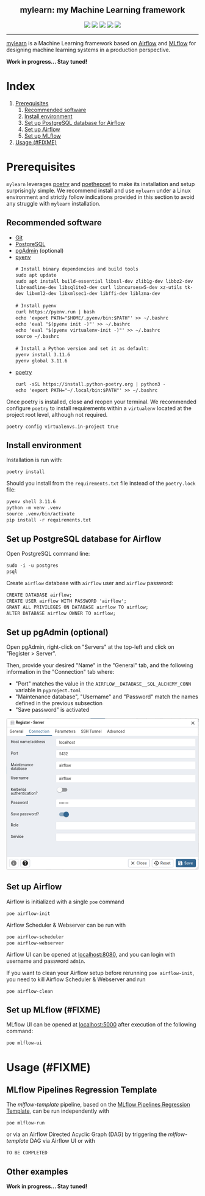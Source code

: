 <h2 align="center">mylearn: my Machine Learning framework</h2>

<p align="center">
<a href="https://pypi.org/project/mylearn"><img src="https://img.shields.io/pypi/v/mylearn.svg"></a>
<a href="https://pypi.org/project/mylearn"><img src="https://img.shields.io/pypi/pyversions/mylearn.svg"></a>
<a href="https://github.com/MichaelKarpe/mylearn/blob/main/LICENSE"><img src="https://img.shields.io/pypi/l/mylearn.svg"></a>
<a href="https://github.com/MichaelKarpe/mylearn/actions"><img src="https://github.com/MichaelKarpe/mylearn/workflows/ci/badge.svg"></a>
<a href="https://github.com/psf/black"><img src="https://img.shields.io/badge/code%20style-black-000000.svg"></a>
</p>

___

[mylearn](https://github.com/MichaelKarpe/mylearn) is a Machine Learning framework based on
[Airflow](https://github.com/apache/airflow) and [MLflow](https://github.com/mlflow/mlflow) for designing machine
learning systems in a production perspective.

**Work in progress... Stay tuned!**

# Index

1. [Prerequisites](#prerequisites)
   1. [Recommended software](#recommended-software)
   2. [Install environment](#install-environment)
   3. [Set up PostgreSQL database for Airflow](#set-up-postgresql-database-for-airflow)
   4. [Set up Airflow](#set-up-airflow)
   5. [Set up MLflow](#set-up-mlflow)
2. [Usage (#FIXME)](#usage-fixme)

# Prerequisites

`mylearn` leverages [poetry](https://github.com/python-poetry/poetry) and [poethepoet](https://github.com/nat-n/poethepoet)
to make its installation and setup surprisingly simple. We recommend install and use `mylearn` under a Linux environment
and strictly follow indications provided in this section to avoid any struggle with `mylearn` installation.

## Recommended software

- [Git](https://git-scm.com/downloads)
- [PostgreSQL](https://www.postgresql.org/download/)
- [pgAdmin](https://www.pgadmin.org/download/) (optional)
- [pyenv](https://github.com/pyenv/pyenv/wiki#suggested-build-environment)
    ```
    # Install binary dependencies and build tools
    sudo apt update
    sudo apt install build-essential libssl-dev zlib1g-dev libbz2-dev libreadline-dev libsqlite3-dev curl libncursesw5-dev xz-utils tk-dev libxml2-dev libxmlsec1-dev libffi-dev liblzma-dev

    # Install pyenv
    curl https://pyenv.run | bash
    echo 'export PATH="$HOME/.pyenv/bin:$PATH"' >> ~/.bashrc
    echo 'eval "$(pyenv init -)"' >> ~/.bashrc
    echo 'eval "$(pyenv virtualenv-init -)"' >> ~/.bashrc
    source ~/.bashrc
    
    # Install a Python version and set it as default:
    pyenv install 3.11.6
    pyenv global 3.11.6
    ```
- [poetry](https://python-poetry.org/docs/#installing-with-the-official-installer)
    ```
    curl -sSL https://install.python-poetry.org | python3 -
    echo 'export PATH="~/.local/bin:$PATH"' >> ~/.bashrc
    ```

Once poetry is installed, close and reopen your terminal. We recommended configure `poetry` to install requirements within a `virtualenv` located at the project root level, although not required.
```commandline
poetry config virtualenvs.in-project true
```

## Install environment

Installation is run with:
```commandline
poetry install
```

Should you install from the `requirements.txt` file instead of the `poetry.lock` file:
```commandline
pyenv shell 3.11.6
python -m venv .venv
source .venv/bin/activate
pip install -r requirements.txt
```

## Set up PostgreSQL database for Airflow

Open PostgreSQL command line:
```
sudo -i -u postgres
psql
```

Create `airflow` database with `airflow` user and `airflow` password:
```
CREATE DATABASE airflow;
CREATE USER airflow WITH PASSWORD 'airflow';
GRANT ALL PRIVILEGES ON DATABASE airflow TO airflow;
ALTER DATABASE airflow OWNER TO airflow;
```

## Set up pgAdmin (optional)

Open pgAdmin, right-click on "Servers" at the top-left and click on "Register > Server".

Then, provide your desired "Name" in the "General" tab, and the following information in the "Connection" tab where:
- "Port" matches the value in the `AIRFLOW__DATABASE__SQL_ALCHEMY_CONN` variable in `pyproject.toml`
- "Maintenance database", "Username" and "Password" match the names defined in the previous subsection
- "Save password" is activated

![pgadmin.png](docs/assets/pgadmin.png)

## Set up Airflow

Airflow is initialized with a single `poe` command
```commandline
poe airflow-init
```

Airflow Scheduler & Webserver can be run with
```commandline
poe airflow-scheduler
poe airflow-webserver
```

Airflow UI can be opened at [localhost:8080](http://localhost:8080), and you can login with username and password `admin`.

If you want to clean your Airflow setup before rerunning `poe airflow-init`, you need to kill Airflow Scheduler &
Webserver and run
```commandline
poe airflow-clean
```

## Set up MLflow (#FIXME)

MLflow UI can be opened at [localhost:5000](http://localhost:5000) after execution of the following command:
```commandline
poe mlflow-ui
```

# Usage (#FIXME)

## MLflow Pipelines Regression Template

The *mlflow-template* pipeline, based on the
[MLflow Pipelines Regression Template](https://github.com/mlflow/mlp-regression-template), can be run independently with
```commandline
poe mlflow-run
```

or via an Airflow Directed Acyclic Graph (DAG) by triggering the *mlflow-template* DAG via Airflow UI or with
```commandline
TO BE COMPLETED
```

## Other examples

**Work in progress... Stay tuned!**
